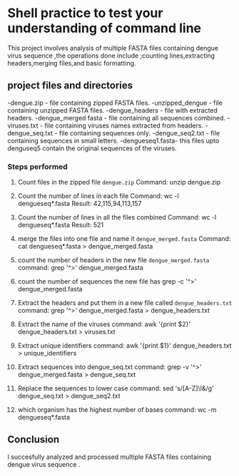 # Shell practice to test your understanding of command line 
This project involves analysis of multiple FASTA files containing dengue virus sequence ,the operations done include ;counting lines,extracting headers,merging files,and basic formatting.

## project files and directories
-dengue.zip - file containing zipped FASTA files.
-unzipped_dengue - file containing unzipped FASTA files. 
-dengue_headers - file with extracted headers. 
-dengue_merged fasta - file containing all sequences combined.
-viruses.txt - file containing  viruses names extracted from headers.
-dengue_seq.txt - file containing sequences only.
-dengue_seq2.txt - file containing sequences in small letters.
-dengueseq1.fasta- this files upto denguseq5 contain the original sequences of the viruses. 


### Steps performed
1. Count files in the zipped file `dengue.zip`
	Command:
	unzip dengue.zip 

2. Count the number of lines in each file 
  	Command:
	wc -l dengueseq*.fasta
	Result: 42,115,94,113,157
3. Count the number of lines in all the files combined 
	Command:
	wc -l dengueseq*.fasta
	Result: 521
4. merge the files into one file and name it `dengue_merged.fasta`
	Command:
	cat dengueseq*.fasta > dengue_merged.fasta
5. count the number of headers in the new file `dengue_merged.fasta`
	command:
	grep '^>' dengue_merged.fasta
6. count the number of sequences the new file has 
	grep -c '^>' dengue_merged.fasta
7. Extract the headers and put them in a new file called `dengue_headers.txt`
	command:
	grep '^>' dengue_merged.fasta > dengue_headers.txt
8. Extract the name of the viruses 
	command:
	awk '{print $2}' dengue_headers.txt > viruses.txt
9. Extract unique identifiers
	command:
	awk '{print $1}' dengue_headers.txt > unique_identifiers
10. Extract sequences into dengue_seq.txt
	command:
	grep -v '^>' dengue_merged.fasta > dengue_seq.txt
11. Replace the sequences to lower case 
	command:
	sed 's/[A-Z]\l&/g' dengue_seq.txt > dengue_seq2.txt
12. which organism has the highest number of bases
	command:
	wc -m dengueseq*.fasta 

## Conclusion
I succesfully analyzed and processed multiple FASTA files containing dengue virus sequence .  









